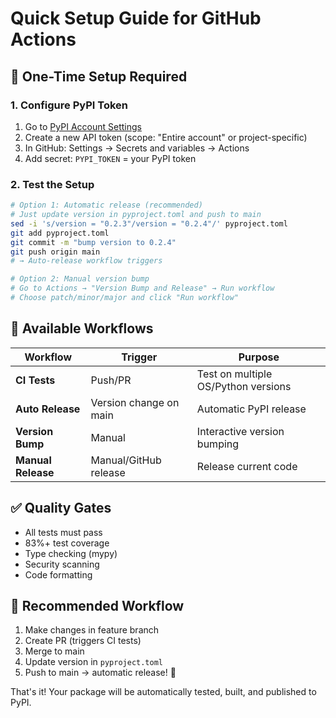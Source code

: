 # Quick Setup Guide for GitHub Actions

## 🚀 One-Time Setup Required

### 1. Configure PyPI Token
1. Go to [PyPI Account Settings](https://pypi.org/manage/account/token/)
2. Create a new API token (scope: "Entire account" or project-specific)
3. In GitHub: Settings → Secrets and variables → Actions
4. Add secret: `PYPI_TOKEN` = your PyPI token

### 2. Test the Setup
```bash
# Option 1: Automatic release (recommended)
# Just update version in pyproject.toml and push to main
sed -i 's/version = "0.2.3"/version = "0.2.4"/' pyproject.toml
git add pyproject.toml
git commit -m "bump version to 0.2.4"
git push origin main
# → Auto-release workflow triggers

# Option 2: Manual version bump
# Go to Actions → "Version Bump and Release" → Run workflow
# Choose patch/minor/major and click "Run workflow"
```

## 🔄 Available Workflows

| Workflow | Trigger | Purpose |
|----------|---------|---------|
| **CI Tests** | Push/PR | Test on multiple OS/Python versions |
| **Auto Release** | Version change on main | Automatic PyPI release |
| **Version Bump** | Manual | Interactive version bumping |
| **Manual Release** | Manual/GitHub release | Release current code |

## ✅ Quality Gates
- All tests must pass
- 83%+ test coverage
- Type checking (mypy)
- Security scanning
- Code formatting

## 🎯 Recommended Workflow
1. Make changes in feature branch
2. Create PR (triggers CI tests)
3. Merge to main
4. Update version in `pyproject.toml`
5. Push to main → automatic release! 🚀

That's it! Your package will be automatically tested, built, and published to PyPI.
